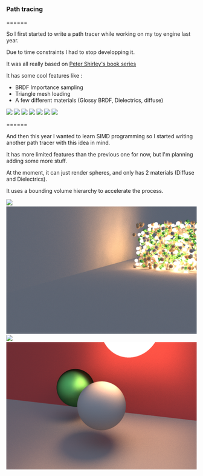 ### Path tracing

======

So I first started to write a path tracer while working on my toy engine last year.

Due to time constraints I had to stop developping it.

It was all really based on [Peter Shirley's book series](https://raytracing.github.io/books/RayTracingInOneWeekend.html)

It has some cool features like :

* BRDF Importance sampling
* Triangle mesh loading
* A few different materials (Glossy BRDF, Dielectrics, diffuse)

<img src="Images/Raytracer/0.ppm"/>
<img src="Images/Raytracer/1.ppm"/>
<img src="Images/Raytracer/2.ppm"/>
<img src="Images/Raytracer/3.ppm"/>
<img src="Images/Raytracer/4.ppm"/>
<img src="Images/Raytracer/Bunny.ppm"/>
<img src="Images/Raytracer/Cornel.ppm"/>

======

And then this year I wanted to learn SIMD programming so I started writing another path tracer with this idea in mind.

It has more limited features than the previous one for now, but I'm planning adding some more stuff.

At the moment, it can just render spheres, and only has 2 materials (Diffuse and Dielectrics).

It uses a bounding volume hierarchy to accelerate the process.

<img src="Images/Raytracer/0.bmp"/>
<img src="Images/Raytracer/1.bmp"/>
<img src="Images/Raytracer/2.bmp"/>
<img src="Images/Raytracer/3.bmp"/>

